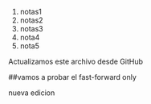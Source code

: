 1. notas1
2. notas2
3. notas3
4. nota4
5. nota5

Actualizamos este archivo desde GitHub

##vamos a probar el fast-forward only

nueva edicion

